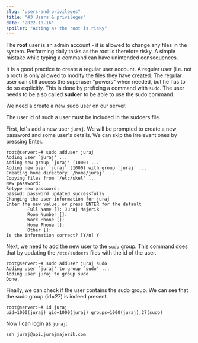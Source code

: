 ```yaml
---
slug: "users-and-privileges"
title: "#3 Users & privileges"
date: "2022-10-16"
spoiler: "Acting as the root is risky"
---
```

The __root__ user is an admin account - it is allowed to change any files in the system. Performing daily tasks as the root is therefore risky. A simple mistake while typing a command can have unintended consequences.

It is a good practice to create a regular user account. A regular user (i.e. not a root) is only allowed to modify the files they have created. The regular user can still access the superuser "powers" when needed, but he has to do so explicitly. This is done by prefixing a command with ```sudo```. The user needs to be a so called __sudoer__ to be able to use the sudo command.

We need a create a new sudo user on our server.

The user id of such a user must be included in the sudoers file.

First, let's add a new user ```juraj```. We will be prompted to create a new password and some user's details. We can skip the irrelevant ones by pressing Enter.
```
root@server:~# sudo adduser juraj
Adding user `juraj' ...
Adding new group `juraj' (1000) ...
Adding new user `juraj' (1000) with group `juraj' ...
Creating home directory `/home/juraj' ...
Copying files from `/etc/skel' ...
New password: 
Retype new password: 
passwd: password updated successfully
Changing the user information for juraj
Enter the new value, or press ENTER for the default
        Full Name []: Juraj Majerik
        Room Number []: 
        Work Phone []: 
        Home Phone []: 
        Other []: 
Is the information correct? [Y/n] Y
```

Next, we need to add the new user to the ```sudo``` group. This command does that by updating the ```/etc/sudoers``` files with the id of the user.
```
root@server:~# sudo adduser juraj sudo
Adding user `juraj' to group `sudo' ...
Adding user juraj to group sudo
Done.
```

Finally, we can check if the user contains the sudo group. We can see that the sudo group (id=27) is indeed present.
```
root@server:~# id juraj
uid=1000(juraj) gid=1000(juraj) groups=1000(juraj),27(sudo)
```

Now I can login as ```juraj```:

```
ssh juraj@api.jurajmajerik.com
```
